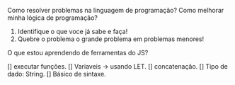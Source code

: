 Como resolver problemas na linguagem de programação?
Como melhorar minha lógica de programação?

  1. Identifique o que voce já sabe e faça!
  2. Quebre o problema o grande problema em problemas menores!

O que estou aprendendo de ferramentas do JS?

[] executar funções.
[] Variaveis -> usando LET.
[] concatenação.
[] Tipo de dado: String.
[] Básico de sintaxe.


